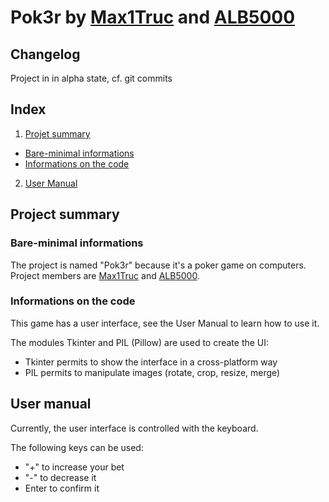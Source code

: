 # Pok3r by [Max1Truc](https://github.com/Max1Truc) and [ALB5000](https://github.com/Alb5000-Dev)

## Changelog

Project in in alpha state, cf. git commits

## Index

1. [Projet summary](#project-summary)
  - [Bare-minimal informations](#bare-minimal-summary)
  - [Informations on the code](#informations-on-the-code)
2. [User Manual](#user-manual)

## Project summary

### Bare-minimal informations

The project is named "Pok3r" because it's a poker game on computers.
Project members are [Max1Truc](https://github.com/Max1Truc) and [ALB5000](https://github.com/Alb5000-Dev).

### Informations on the code

This game has a user interface, see the User Manual to learn how to use it.

The modules Tkinter and PIL (Pillow) are used to create the UI:
  - Tkinter permits to show the interface in a cross-platform way
  - PIL permits to manipulate images (rotate, crop, resize, merge)

## User manual

Currently, the user interface is controlled with the keyboard.

The following keys can be used:
  - "+" to increase your bet
  - "-" to decrease it
  - Enter to confirm it
